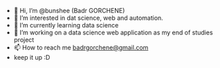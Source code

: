 - 👋 Hi, I’m @bunshee (Badr GORCHENE)
- 👀 I’m interested in dat science, web and automation.
- 🌱 I’m currently learning data science
- 💞️ I’m working on a data science web application as my end of studies project 
- 📫 How to reach me badrgorchene@gmail.com
- keep it up :D

<!---
bunshee/bunshee is a ✨ special ✨ repository because its `README.md` (this file) appears on your GitHub profile.
You can click the Preview link to take a look at your changes.
--->
